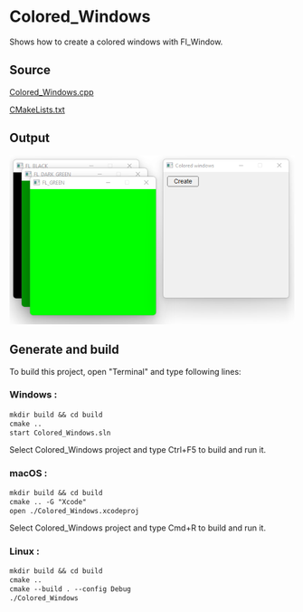 # Colored_Windows

Shows how to create a colored windows with Fl_Window.

## Source
  
[Colored_Windows.cpp](Colored_Windows.cpp)

[CMakeLists.txt](CMakeLists.txt)

## Output

![output](../../../docs/Pictures/Examples/Colored_Windows.png)

## Generate and build

To build this project, open "Terminal" and type following lines:

### Windows :

``` shell
mkdir build && cd build
cmake .. 
start Colored_Windows.sln
```

Select Colored_Windows project and type Ctrl+F5 to build and run it.

### macOS :

``` shell
mkdir build && cd build
cmake .. -G "Xcode"
open ./Colored_Windows.xcodeproj
```

Select Colored_Windows project and type Cmd+R to build and run it.

### Linux :

``` shell
mkdir build && cd build
cmake .. 
cmake --build . --config Debug
./Colored_Windows
```
